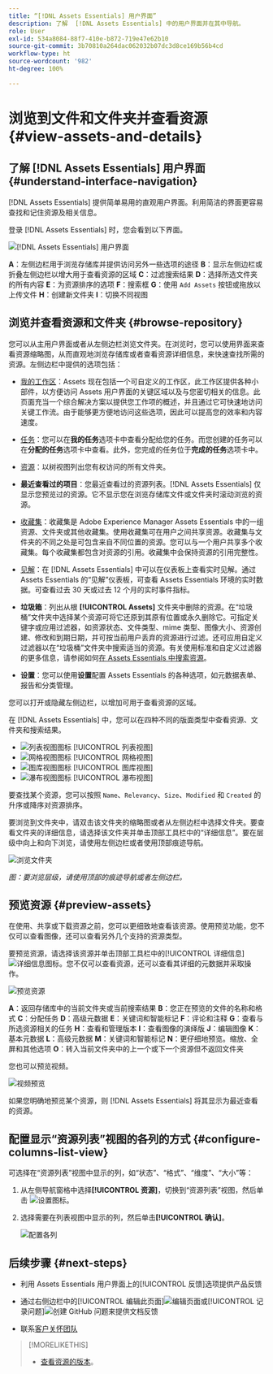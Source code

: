 ```yaml
---
title: “[!DNL Assets Essentials] 用户界面”
description: 了解  [!DNL Assets Essentials] 中的用户界面并在其中导航。
role: User
exl-id: 534a8084-88f7-410e-b872-719e47e62b10
source-git-commit: 3b70810a264dac062032b07dc3d8ce169b56b4cd
workflow-type: ht
source-wordcount: '982'
ht-degree: 100%

---
```


# 浏览到文件和文件夹并查看资源 {#view-assets-and-details}

<!-- TBD: Give screenshots of all views with many assets. Zoom out to showcase how the thumbnails/tiles flow on the UI in different views. -->

<!-- TBD: The options in left sidebar may change. Shared with me and Shared by me are missing for now. Update this section as UI is updated. -->

## 了解 [!DNL Assets Essentials] 用户界面 {#understand-interface-navigation}

[!DNL Assets Essentials] 提供简单易用的直观用户界面。利用简洁的界面更容易查找和记住资源及相关信息。

登录 [!DNL Assets Essentials] 时，您会看到以下界面。

![[!DNL Assets Essentials] 用户界面](assets/essentials-interface.png)

**A**：左侧边栏用于浏览存储库并提供访问另外一些选项的途径 **B**：显示左侧边栏或折叠左侧边栏以增大用于查看资源的区域 **C**：过滤搜索结果 **D**：选择所选文件夹的所有内容 **E**：为资源排序的选项 **F**：搜索框 **G**：使用 `Add Assets` 按钮或拖放以上传文件 **H**：创建新文件夹 **I**：切换不同视图

<!-- TBD: Need an embedded video here with narration. It has to be hosted on MPC to be embeddable. -->

## 浏览并查看资源和文件夹 {#browse-repository}

您可以从主用户界面或者从左侧边栏浏览文件夹。在浏览时，您可以使用界面来查看资源缩略图，从而直观地浏览存储库或者查看资源详细信息，来快速查找所需的资源。左侧边栏中提供的选项包括：

* [我的工作区](https://experienceleague.adobe.com/docs/experience-manager-assets-essentials/help/my-workspace.html?lang=zh-Hans)：Assets 现在包括一个可自定义的工作区，此工作区提供各种小部件，以方便访问 Assets 用户界面的关键区域以及与您密切相关的信息。此页面充当一个综合解决方案以提供您工作项的概述，并且通过它可快速地访问关键工作流。由于能够更方便地访问这些选项，因此可以提高您的效率和内容速度。
* [任务](https://experienceleague.adobe.com/docs/experience-manager-assets-essentials/help/my-workspace.html?lang=zh-Hans)：您可以在&#x200B;**我的任务**&#x200B;选项卡中查看分配给您的任务。而您创建的任务可以在&#x200B;**分配的任务**&#x200B;选项卡中查看。此外，您完成的任务位于&#x200B;**完成的任务**&#x200B;选项卡中。
* [资源](https://experienceleague.adobe.com/docs/experience-manager-assets-essentials/help/manage-organize.html?lang=zh-Hans)：以树视图列出您有权访问的所有文件夹。
* **最近查看过的项目**：您最近查看过的资源列表。[!DNL Assets Essentials] 仅显示您预览过的资源。它不显示您在浏览存储库文件或文件夹时滚动浏览的资源。
* [收藏集](https://experienceleague.adobe.com/docs/experience-manager-assets-essentials/help/manage-collections.html?lang=zh-Hans)：收藏集是 Adobe Experience Manager Assets Essentials 中的一组资源、文件夹或其他收藏集。使用收藏集可在用户之间共享资源。收藏集与文件夹的不同之处是可包含来自不同位置的资源。您可以与一个用户共享多个收藏集。每个收藏集都包含对资源的引用。收藏集中会保持资源的引用完整性。

* [见解](https://experienceleague.adobe.com/docs/experience-manager-assets-essentials/help/manage-reports.html?lang=zh-Hans#view-live-statistics)：在 [!DNL Assets Essentials] 中可以在仪表板上查看实时见解。通过 Assets Essentials 的“见解”仪表板，可查看 Assets Essentials 环境的实时数据。可查看过去 30 天或过去 12 个月的实时事件指标。

* **垃圾箱**：列出从根 **[!UICONTROL Assets]** 文件夹中删除的资源。在“垃圾桶”文件夹中选择某个资源可将它还原到其原有位置或永久删除它。可指定关键字或应用过滤器，如资源状态、文件类型、mime 类型、图像大小、资源创建、修改和到期日期，并可按当前用户丢弃的资源进行过滤。还可应用自定义过滤器以在“垃圾桶”文件夹中搜索适当的资源。有关使用标准和自定义过滤器的更多信息，请参阅如何[在 Assets Essentials 中搜索资源](search.md)。

* **设置**：您可以使用&#x200B;**设置**&#x200B;配置 Assets Essentials 的各种选项，如元数据表单、报告和分类管理。

<!-- TBD: Not sure if we want to publish these right now. CC Libs are beta as per Greg.
* **Libraries**: Access to [!DNL Adobe Creative Cloud Team] (CCT) Libraries view. This view is visible only if the user is entitled to CCT Libraries.
-->

<!-- TBD: My Work Space shows task inbox and it is not visible on AEM Cloud Demos as of now. It is the source of truth server hence not documenting My Work Space option for now.
-->

您可以打开或隐藏左侧边栏，以增加可用于查看资源的区域。

在 [!DNL Assets Essentials] 中，您可以在四种不同的版面类型中查看资源、文件夹和搜索结果。

* ![列表视图图标](assets/do-not-localize/list-view.png) [!UICONTROL 列表视图]
* ![网格视图图标](assets/do-not-localize/grid-view.png) [!UICONTROL 网格视图]
* ![图库视图图标](assets/do-not-localize/gallery-view.png) [!UICONTROL 图库视图]
* ![瀑布视图图标](assets/do-not-localize/waterfall-view.png) [!UICONTROL 瀑布视图]

要查找某个资源，您可以按照 `Name`、`Relevancy`、`Size`、`Modified` 和 `Created` 的升序或降序对资源排序。

要浏览到文件夹中，请双击该文件夹的缩略图或者从左侧边栏中选择文件夹。要查看文件夹的详细信息，请选择该文件夹并单击顶部工具栏中的“详细信息”。要在层级中向上和向下浏览，请使用左侧边栏或者使用顶部痕迹导航。

![浏览文件夹](assets/browsing-folders.png)

*图：要浏览层级，请使用顶部的痕迹导航或者左侧边栏。*

## 预览资源 {#preview-assets}

在使用、共享或下载资源之前，您可以更细致地查看该资源。使用预览功能，您不仅可以查看图像，还可以查看另外几个支持的资源类型。

要预览资源，请选择该资源并单击顶部工具栏中的[!UICONTROL 详细信息] ![详细信息图标](assets/do-not-localize/edit-in-icon.png)。您不仅可以查看资源，还可以查看其详细的元数据并采取操作。

![预览资源](assets/preview-asset-2.png)

**A**：返回存储库中的当前文件夹或当前搜索结果 **B**：您正在预览的文件的名称和格式 **C**：分配任务 **D**：高级元数据 **E**：关键词和智能标记 **F**：评论和注释 **G**：查看与所选资源相关的任务 **H**：查看和管理版本 **I**：查看图像的演绎版 **J**：编辑图像 **K**：基本元数据 **L**：高级元数据 **M**：关键词和智能标记 **N**：更仔细地预览。缩放、全屏和其他选项 **O**：转入当前文件夹中的上一个或下一个资源但不返回文件夹

您也可以预览视频。

![视频预览](/help/using/assets/preview-video.png)

如果您明确地预览某个资源，则 [!DNL Assets Essentials] 将其显示为最近查看的资源。

<!-- TBD: Describe the options.

Explicitly previewed assets are displayed as recently viewed assets. Give screenshot of this.
Other use cases after previewing.
-->

## 配置显示“资源列表”视图的各列的方式 {#configure-columns-list-view}

可选择在“资源列表”视图中显示的列，如“状态”、“格式”、“维度”、“大小”等：

1. 从左侧导航窗格中选择&#x200B;**[!UICONTROL 资源]**，切换到“资源列表”视图，然后单击 ![设置图标](assets/settings-icon.svg)。

1. 选择需要在列表视图中显示的列，然后单击&#x200B;**[!UICONTROL 确认]**。

   ![配置各列](/help/using/assets/configure-columns.png)

## 后续步骤 {#next-steps}

* 利用 Assets Essentials 用户界面上的[!UICONTROL 反馈]选项提供产品反馈

* 通过右侧边栏中的[!UICONTROL 编辑此页面]![编辑页面](assets/do-not-localize/edit-page.png)或[!UICONTROL 记录问题]![创建 GitHub 问题](assets/do-not-localize/github-issue.png)来提供文档反馈

* 联系[客户关怀团队](https://experienceleague.adobe.com/?support-solution=General#support)

>[!MORELIKETHIS]
>
>* [查看资源的版本](/help/using/manage-organize.md#view-versions)。

